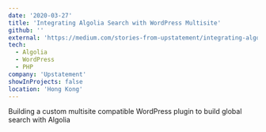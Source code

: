 ```yaml
---
date: '2020-03-27'
title: 'Integrating Algolia Search with WordPress Multisite'
github: ''
external: 'https://medium.com/stories-from-upstatement/integrating-algolia-search-with-wordpress-multisite-e2dea3ed449c'
tech:
  - Algolia
  - WordPress
  - PHP
company: 'Upstatement'
showInProjects: false
location: 'Hong Kong'
---
```


Building a custom multisite compatible WordPress plugin to build global search with Algolia

